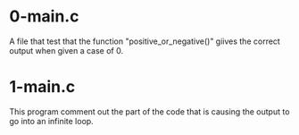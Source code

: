 # 0-main.c
A file that test that the function "positive_or_negative()" giives the correct output when given a case of 0.

# 1-main.c
This program comment out the part of the code that is causing the output to go into an infinite loop.
